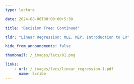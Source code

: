 ```yaml
---
type: lecture

date: 2024-08-08T08:00:00+5:30

title: "Decision Tree: Continued"

tldr: "Linear Regression: MLE, MEP, Introduction to LR"

hide_from_announcments: false

thumbnail: /_images/lecs/01.png

links: 
    - url: /_images/lecs/linear_regression-1.pdf
      name: Scribe
---
```

